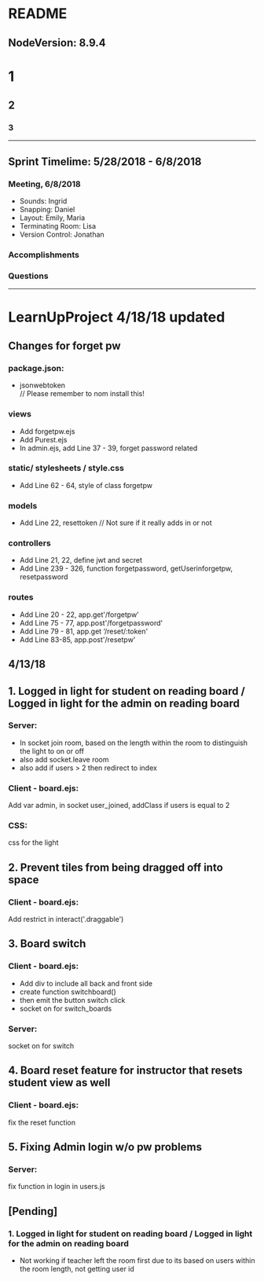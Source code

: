 # README
## NodeVersion: 8.9.4

<!-- Can you see comments? -->
# 1
## 2
### 3


-----------------------
## Sprint Timelime: 5/28/2018 - 6/8/2018
### Meeting, 6/8/2018

- Sounds: Ingrid
- Snapping: Daniel
- Layout: Emily, Maria
- Terminating Room: Lisa
- Version Control: Jonathan

### Accomplishments
### Questions

-----------------------
# LearnUpProject 4/18/18 updated
## Changes for forget pw

### package.json:
- jsonwebtoken           
  // Please remember to nom install this! 

### views
- Add forgetpw.ejs
- Add Purest.ejs
- In admin.ejs, add Line 37 - 39, forget password related

### static/ stylesheets / style.css
- Add Line 62 - 64, style of class forgetpw

### models
- Add Line 22, resettoken
// Not sure if it really adds in or not

### controllers
- Add Line 21, 22, define jwt and secret 
- Add Line 239 - 326, function forgetpassword, getUserinforgetpw, resetpassword

### routes
- Add Line 20 - 22, app.get'/forgetpw’
- Add Line 75 - 77, app.post'/forgetpassword'
- Add Line 79 - 81, app.get ‘/reset/:token'
- Add Line 83-85, app.post'/resetpw'

## 4/13/18
## 1. Logged in light for student on reading board / Logged in light for the admin on reading board
### Server:
  * In socket join room, based on the length within the room to distinguish the light to on or off
  * also add socket.leave room
  * also add if users > 2 then redirect to index
  
### Client - board.ejs:
  Add var admin, in socket user_joined, addClass if users is equal to 2   
### CSS:
  css for the light
  
## 2. Prevent tiles from being dragged off into space
### Client - board.ejs:
  Add restrict in interact('.draggable')
  
## 3. Board switch
### Client - board.ejs: 
  * Add div to include all back and front side
  * create function switchboard()
  * then emit the button switch click
  * socket on for switch_boards
### Server:
  socket on for switch
  
## 4. Board reset feature for instructor that resets student view as well
### Client - board.ejs:
  fix the reset function

## 5. Fixing Admin login w/o pw problems
### Server:
  fix function in login in users.js

## [Pending]
### 1. Logged in light for student on reading board / Logged in light for the admin on reading board
* Not working if teacher left the room first due to its based on users within the room length, not getting user id
